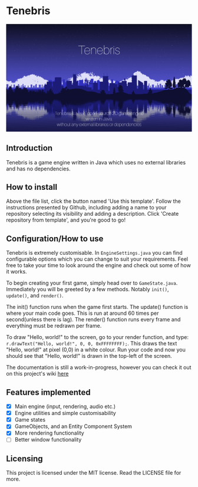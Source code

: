 # Tenebris

![Tenebris banner](https://raw.githubusercontent.com/BambooPyanda/Tenebris/master/res/tenebris_banner.png)

## Introduction

Tenebris is a game engine written in Java which uses no external libraries and has no dependencies. 

## How to install

Above the file list, click the button named 'Use this template'. Follow the instructions presented by Github,
including adding a name to your repository selecting its visibility and adding a description. Click
'Create repository from template', and you're good to go!

## Configuration/How to use

Tenebris is extremely customisable. In `EngineSettings.java` you can find
configurable options which you can change to suit your requirements. Feel free to take your time to look
around the engine and check out some of how it works.

To begin creating your first game, simply head over to `GameState.java`. Immediately
you will be greeted by a few methods. Notably `init()`, `update()`, and `render()`.

The init() function runs when the game first starts. 
The update() function is where your main code goes. This is run at around 60 times per second(unless there is lag). 
The render() function runs every frame and everything must be redrawn per frame.

To draw "Hello, world!" to the screen, go to your render function, and type: 
`r.drawText("Hello, world!", 0, 0, 0xFFFFFFFF);`. This draws the text "Hello, world!" at pixel (0,0) in a
white colour. Run your code and now you should see that "Hello, world!" is drawn in the top-left of the
screen.

The documentation is still a work-in-progress, however you can check it out on this project's wiki [here](https://github.com/BambooPyanda/Tenebris/wiki)

## Features implemented
 - [x] Main engine (input, rendering, audio etc.)
 - [x] Engine utilities and simple customisability
 - [x] Game states
 - [x] GameObjects, and an Entity Component System
 - [x] More rendering functionality
 - [ ] Better window functionality

## Licensing
This project is licensed under the MIT license. Read the LICENSE file for more.
